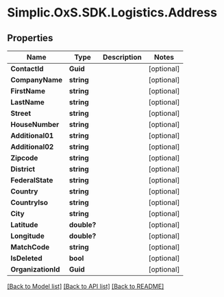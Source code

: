 # Simplic.OxS.SDK.Logistics.Address

## Properties

Name | Type | Description | Notes
------------ | ------------- | ------------- | -------------
**ContactId** | **Guid** |  | [optional] 
**CompanyName** | **string** |  | [optional] 
**FirstName** | **string** |  | [optional] 
**LastName** | **string** |  | [optional] 
**Street** | **string** |  | [optional] 
**HouseNumber** | **string** |  | [optional] 
**Additional01** | **string** |  | [optional] 
**Additional02** | **string** |  | [optional] 
**Zipcode** | **string** |  | [optional] 
**District** | **string** |  | [optional] 
**FederalState** | **string** |  | [optional] 
**Country** | **string** |  | [optional] 
**CountryIso** | **string** |  | [optional] 
**City** | **string** |  | [optional] 
**Latitude** | **double?** |  | [optional] 
**Longitude** | **double?** |  | [optional] 
**MatchCode** | **string** |  | [optional] 
**IsDeleted** | **bool** |  | [optional] 
**OrganizationId** | **Guid** |  | [optional] 

[[Back to Model list]](../README.md#documentation-for-models) [[Back to API list]](../README.md#documentation-for-api-endpoints) [[Back to README]](../README.md)

